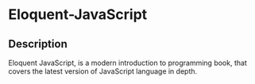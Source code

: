 # Eloquent-JavaScript

## Description
Eloquent JavaScript, is a modern introduction to programming book, that covers the latest version of JavaScript language in depth. 
